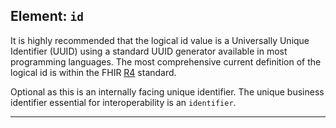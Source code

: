 ## Element: `id` <span class="mro-circle optional" title="Optional"></span>

It is highly recommended that the logical id value is a Universally Unique Identifier (UUID) using a standard UUID generator available in most programming languages. The most comprehensive current definition of the logical id is within the FHIR [R4](https://hl7.org/fhir/R4/resource.html#Resource) standard.

Optional as this is an internally facing unique identifier. The unique business identifier essential for interoperability is an `identifier`.

---